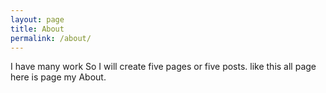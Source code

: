```yaml
---
layout: page
title: About
permalink: /about/
---
```


I have many work So I will create  five pages or five posts. like this all page here is page my About.
